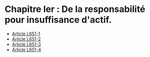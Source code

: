 # Chapitre Ier : De la responsabilité pour insuffisance d'actif.

- [Article L651-1](article-l651-1.md)
- [Article L651-2](article-l651-2.md)
- [Article L651-3](article-l651-3.md)
- [Article L651-4](article-l651-4.md)
